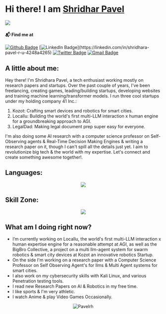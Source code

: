 <h1> Hi there! I am <a href="https://github.com/Pavelrh">Shridhar Pavel</a></h1>

<img src="https://komarev.com/ghpvc/?username=Pavelrh&&style=flat-square" align="left" />

<br />

#### 📬 Find me at 
[![Github Badge](http://img.shields.io/badge/-GitHub-black?style=flat-square&logo=twitter&logoColor=white&link=https://github.com/Pavelrh)](https://github.com/Pavelrh) [![LinkedIn Badge](https://img.shields.io/badge/-LinkedIn-blue?style=flat-square&logo=Linkedin&logoColor=white&link=[https://www.linkedin.com/in/shridhara-pavel-r-u-4248a4265](https://www.linkedin.com/in/shridhara-pavel-r-u-4248a4265/)/)](https://linkedin.com/in/shridhara-pavel-r-u-4248a4265) [![Twitter Badge](http://img.shields.io/badge/-Twitter-9cf?style=flat-square&logo=twitter&logoColor=darkblue&link=https://x.com/asuraspru)](https://x.com/asuraspru) [![Gmail Badge](https://img.shields.io/badge/-Gmail-d14836?style=flat-square&logo=Gmail&logoColor=white&link=mailto:shridharapavel@gmail.com)](mailto:shridharapavel@gmail.com)

## A little about me:
Hey there! I'm Shridhara Pavel, a tech enthusiast working mostly on research papers and startups. Over the past couple of years, I've been freelancing, creating games, leading/building startups, developing websites and training machine learning/transformer models. I run three cool startups under my holding company 41 Inc.:

1. Kozot: Crafting smart devices and robotics for smart cities.
2. Locallu: Building the world's first multi-LLM interaction x human engine for a groundbreaking approach to AGI.
3. LegalDad: Making legal document prep super easy for everyone.

I'm also doing some AI research with a computer science professor on Self-Observing agents & Real-Time Decision Making Engines & writing a research paper on it, though I can't spill all the details just yet.
I aim to revolutionize big tech & the world with my expertise. Let's connect and create something awesome together!.

## Languages:
<p align="center">
  <a href="https://skillicons.dev">
    <img src="https://skillicons.dev/icons?i=c,cs,cpp,kotlin,python,javascript," />
  </a>
</p>


## Skill Zone:
<p align="center">
  <p align="center">
  <a href="https://skillicons.dev">
    <img src="https://skillicons.dev/icons?i=ai,kali,linux,bash,anaconda,tensorflow,pytorch,sklearn,opencv,raspberrypi,arduino,unity,unreal,androidstudio,firebase,mysql,mongodb,selenium,nodejs,dotnet,nextjs,react,angular,express,discordjs,kubernetes,docker,git,github,notion,jira" />
  </a>
  </p>

## What am I doing right now?

- I’m currently working on Locallu, the world's first multi-LLM interaction x human expertise engine for a reasonable attempt at AGI, as well as the BigBro Collective, a project on a multi llm-agent system for swarm robotics & smart city devices at Kozot an innovative robotics Startup.
- On the side I'm working on a research paper with a Computer Science Professor on Self Observing Agent's for llms & Multi Agent systems for smart cities.
- I also work on my cybersecurity skills with Kali Linux, and various Penetration testing tools.
- I read new Research Papers on AI & Robotics in my free time.
- I like sports & I'm very athletic.
- I watch Anime & play Video Games Occasionally.

<p align="center">
  <img src="https://github-readme-streak-stats.herokuapp.com/?user=Pavelrh&" alt="Pavelrh" />
</p>

